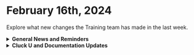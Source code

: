 # February 16th, 2024

Explore what new changes the Training team has made in the last week.

<details>

<summary><strong>General News and Reminders</strong></summary>

* **Game Tip for the Week:** Finish up Persona 3 Reload, Granblue Fantasy Relink, Like a Dragon, and Helldivers, because MARIO VS. DONKEY KONG is here! Just kidding... But Final Fantasy VII Remake IS coming soon, so get that demo and win.
* **SHOUT OUT** to Thomas, Jack, David, Faith, and Haylee for successfully taking our [foundations-certification.md](../../cluck-university/rewst-foundations-10x/foundations-certification.md "mention")Exam, and collecting your prestigious **Certified Rewster** badge in Discord.&#x20;
* For those joining us at **Right of Boom** who couldn't get into the pre-day, we've opened up more seats! You can modify your registration to add our pre-day now!
* Join us in our [Cluck-U Discord channel](https://discord.com/channels/936789089703845988/1121465945295167588) if you have any questions, comments, or concerns!

</details>

<details>

<summary><strong>Cluck U and Documentation Updates</strong></summary>

**What's New at Cluck University?**

* We'd love to get your feedback on our Training and Documentation! [Please fill out this form to let us know how we can improve](https://app.sli.do/event/m8C3AjPUnuDgpkVDmPsQL3)!
* We'd also love to get your [feedback on the Open Mic here](https://app.sli.do/event/9DL7k68NvYk8u1ZWUnWrjY)!

**New & Updated Pages:**

* [feb-9th-2024-becoming-a-jinja-ninja-with-the-new-live-editor.md](../roc-open-mics/feb-9th-2024-becoming-a-jinja-ninja-with-the-new-live-editor.md "mention")Open Mic page added!
* [deploying-agent-smith-with-immybot.md](../../community-corner/community-driven-content/deploying-agent-smith-with-immybot.md "mention") page submitted by Logan and added!
* [psa](../../documentation/integrations/psa/ "mention")Action and Endpoint pages added!
* [known-issues.md](../../documentation/app-platform-coming-soon/known-issues.md "mention")page in the App Platform Section has been updated with the latest!

</details>

